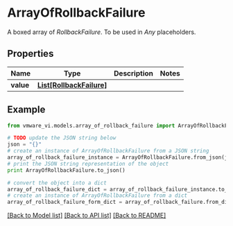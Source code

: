 # ArrayOfRollbackFailure

A boxed array of *RollbackFailure*. To be used in *Any* placeholders. 

## Properties
Name | Type | Description | Notes
------------ | ------------- | ------------- | -------------
**value** | [**List[RollbackFailure]**](RollbackFailure.md) |  | 

## Example

```python
from vmware_vi.models.array_of_rollback_failure import ArrayOfRollbackFailure

# TODO update the JSON string below
json = "{}"
# create an instance of ArrayOfRollbackFailure from a JSON string
array_of_rollback_failure_instance = ArrayOfRollbackFailure.from_json(json)
# print the JSON string representation of the object
print ArrayOfRollbackFailure.to_json()

# convert the object into a dict
array_of_rollback_failure_dict = array_of_rollback_failure_instance.to_dict()
# create an instance of ArrayOfRollbackFailure from a dict
array_of_rollback_failure_form_dict = array_of_rollback_failure.from_dict(array_of_rollback_failure_dict)
```
[[Back to Model list]](../README.md#documentation-for-models) [[Back to API list]](../README.md#documentation-for-api-endpoints) [[Back to README]](../README.md)



